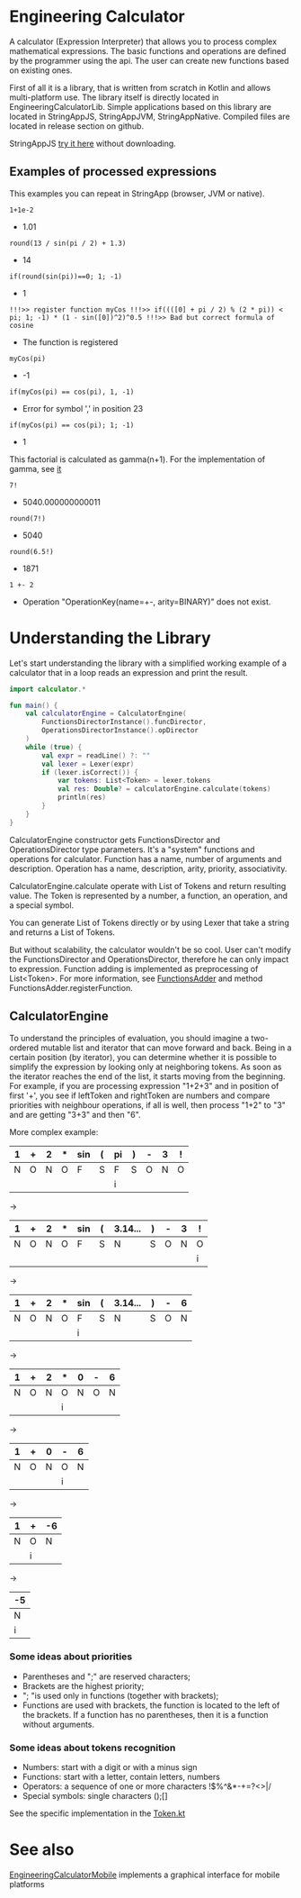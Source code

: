 # Engineering Calculator

A calculator (Expression Interpreter) that allows you to process complex mathematical expressions. 
The basic functions and operations are defined by the programmer using the api. 
The user can create new functions based on existing ones.

First of all it is a library, that is written from scratch in Kotlin and allows multi-platform use. The library itself is directly located in
EngineeringCalculatorLib. Simple applications based on this library are located in StringAppJS, StringAppJVM,
StringAppNative. Compiled files are located in release section on github.

StringAppJS [try it here](https://www.education-blog.ru/EngineeringCalculator/StringAppJS.html) without downloading.

## Examples of processed expressions

This examples you can repeat in StringApp (browser, JVM or native).

```1+1e-2```

* 1.01

```round(13 / sin(pi / 2) + 1.3)```

* 14

```if(round(sin(pi))==0; 1; -1)```

* 1

```!!!>> register function myCos !!!>> if((([0] + pi / 2) % (2 * pi)) < pi; 1; -1) * (1 - sin([0])^2)^0.5 !!!>> Bad but correct formula of cosine```

* The function is registered

```myCos(pi)```

* -1

```if(myCos(pi) == cos(pi), 1, -1)```

* Error for symbol ',' in position 23

```if(myCos(pi) == cos(pi); 1; -1)```

* 1

This factorial is calculated as gamma(n+1). For the implementation of gamma,
see [it](./EngineeringCalculatorLib/src/commonMain/kotlin/mymath/math.kt)

```7!```

* 5040.000000000011

```round(7!)```

* 5040

```round(6.5!)```

* 1871

```1 +- 2```

* Operation "OperationKey(name=+-, arity=BINARY)" does not exist.

# Understanding the Library

Let's start understanding the library with a simplified working example of a calculator that in a loop reads an
expression and print the result.

```kotlin
import calculator.*

fun main() {
    val calculatorEngine = CalculatorEngine(
        FunctionsDirectorInstance().funcDirector,
        OperationsDirectorInstance().opDirector
    )
    while (true) {
        val expr = readLine() ?: ""
        val lexer = Lexer(expr)
        if (lexer.isCorrect()) {
            var tokens: List<Token> = lexer.tokens
            val res: Double? = calculatorEngine.calculate(tokens)
            println(res)
        }
    }
}
```

CalculatorEngine constructor gets FunctionsDirector and OperationsDirector type parameters. It's a "system" functions
and operations for calculator. Function has a name, number of arguments and description. Operation has a name,
description, arity, priority, associativity.

CalculatorEngine.calculate operate with List of Tokens and return resulting value.
The Token is represented by a number, a function, an operation, and a special symbol.

You can generate List of Tokens directly or by using Lexer that take a string and returns a List of Tokens.

But without scalability, the calculator wouldn't be so cool. 
User can't modify the FunctionsDirector and OperationsDirector, 
therefore he can only impact to expression. 
Function adding is implemented as preprocessing of List&lt;Token&gt;. 
For more information, see [FunctionsAdder](./EngineeringCalculatorLib/src/commonMain/kotlin/calculator/FunctionsAdder.kt)
and method FunctionsAdder.registerFunction.

## CalculatorEngine

To understand the principles of evaluation, you should imagine a two-ordered mutable list
and iterator that can move forward and back.
Being in a certain position (by iterator), you can determine whether it is possible 
to simplify the expression by looking only at neighboring tokens.
As soon as the iterator reaches the end of the list, it starts moving from the beginning.
For example, if you are processing expression "1+2+3" and in position of first '+',
you see if leftToken and rightToken are numbers and compare priorities with neighbour operations, 
if all is well, then process "1+2" to "3" and are getting "3+3" and then "6".

More complex example:

1 | + | 2 | * | sin| ( | pi | ) | - | 3 | !
---|---|---|---|---|---|---|---|---|---|---
N  | O | N | O | F | S | F | S | O | N | O
   |   |   |  |  |  |  | i  |   |   |  |

->

1 | + | 2 | * | sin| ( | 3.14... | ) | - | 3 | !
---|---|---|---|---|---|---|---|---|---|---
N | O | N | O | F| S | N | S | O | N | O
|   |   |  |  |  |  |   |   |   |  | i

->

1 | + | 2 | * | sin| ( | 3.14... | ) | - | 6
---|---|---|---|---|---|---|---|---|---
N | O | N | O | F| S | N | S | O | N
|   |   |  |  | i |  |   |   |   |  | 

->

1 | + | 2 | * | 0 | - | 6
---|---|---|---|---|---|---
N | O | N | O | N | O | N
|   |   |  | i |  |  |   

->

1 | + | 0 | - | 6
---|---|---|---|---
N | O | N | O | N
|   |   |  | i |  |

->

1 | + | -6
---|---|---
N | O | N
|   | i  |  

->

|-5 |
|---|
| N | 
| i|

### Some ideas about priorities

- Parentheses and ";" are reserved characters;
- Brackets are the highest priority;
- "; "is used only in functions (together with brackets);
- Functions are used with brackets, the function is located to the left of the brackets. 
  If a function has no parentheses, then it is a function without arguments.

### Some ideas about tokens recognition

- Numbers: start with a digit or with a minus sign
- Functions: start with a letter, contain letters, numbers
- Operators: a sequence of one or more characters !$%^&*-+=?<>\|/
- Special symbols: single characters ();[]

See the specific implementation in the [Token.kt](./EngineeringCalculatorLib/src/commonMain/kotlin/calculator/Token.kt)

# See also
[EngineeringCalculatorMobile](https://github.com/Copatych/EngineeringCalculatorMobile)
implements a graphical interface for mobile platforms